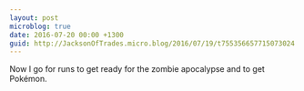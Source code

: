 ```yaml
---
layout: post
microblog: true
date: 2016-07-20 00:00 +1300
guid: http://JacksonOfTrades.micro.blog/2016/07/19/t755356657715073024.html
---
```

Now I go for runs to get ready for the zombie apocalypse and to get Pokémon.
